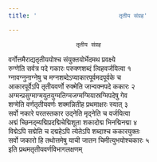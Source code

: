 ```yaml
---
title: '                       तृतीय संग्रह'

---
```

                       तृतीय संग्रह  
वर्गोत्तमैराद्यतृतीययोश्च संयुक्तयोर्भेदमथ प्रवक्ष्ये  
रुग्णेति सर्वत्र पदे गकारः परुक्णशब्दं त्विहवर्जयित्वा १  
ग्नावग्नुनाग्नेषु च मग्नशब्देऽप्याकारपूर्वमदपूर्वके च  
आकारपूर्वेऽपि तृतीयवर्णो रुक्मेति जान्वक्नपदे ककारः २  
अग्मन्प्रसुग्माग्मयुतयुग्मतिग्मजग्मग्मियास्रग्मिपदेषु गेव  
शग्मेति वर्णतृतीयवर्णः शक्मन्नितीह प्रथमाक्षरः स्यात् ३  
सर्वो नकारे परतस्तकार उद्नेति मृद्नेति च वर्जयित्वा  
अद्मं च्छिनद्म्यद्मिप्रदद्मिचेद्मिशूता शकादोद्म भिनद्मिनद्मा ४  
विद्मेऽपि सद्मेति च दद्महेऽपि त्येतेऽपि शब्दाश्च ककारयुक्तः  
सर्वो जकारो हि तथोत्तमेषु याची जातन चिमीत्युभयोश्चकारः ५  
                   इति प्रथमतृतीयवर्णविभागलक्षणम्